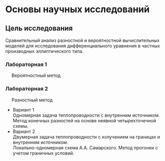 # Основы научных исследований

## Цель исследования  
Сравнительный анализ разностной и вероятностной вычислительных моделей для исследования дифференциального уравнения в частных производных эллиптического типа.

### Лабораторная 1  
&nbsp;&nbsp;&nbsp;&nbsp;&nbsp;Вероятностный метод

### Лабораторная 2  
&nbsp;&nbsp;&nbsp;&nbsp;&nbsp;Разностный метод
* Вариант 1  
Одномерная задача теплопроводности с внутренним источником.  
Метод конечных разностей на основе неявной четырехточечной схемы.  
* Вариант 2  
Двумерная задача теплопроводности с излучением на границах и внутренним источником.  
Локально-одномерная схема А.А. Самарского. Метод прогонки с учетом граничных условий.
